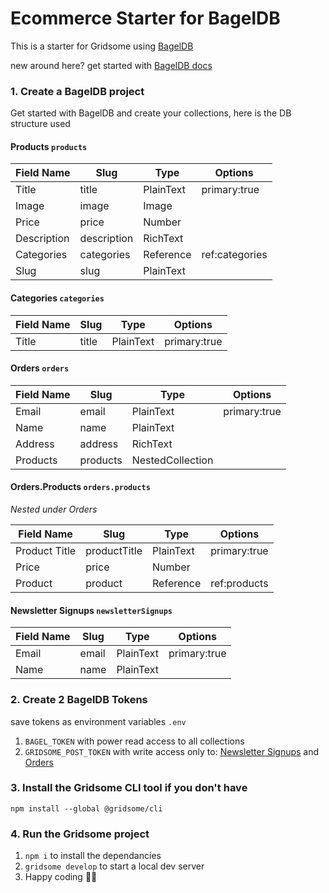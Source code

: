 # Ecommerce Starter for BagelDB

This is a starter for Gridsome using [BagelDB](https://bageldb.com/)

new around here? get started with [BagelDB docs](https://docs.bageldb.com/)

### 1. Create a BagelDB project

Get started with BagelDB and create your collections, here is the DB structure used

#### Products `products`

| Field Name  | Slug        | Type      | Options        |
| ----------- | ----------- | --------- | -------------- |
| Title       | title       | PlainText | primary:true   |
| Image       | image       | Image     |                |
| Price       | price       | Number    |                |
| Description | description | RichText  |                |
| Categories  | categories  | Reference | ref:categories |
| Slug        | slug        | PlainText |                |

#### Categories `categories`

| Field Name | Slug  | Type      | Options      |
| ---------- | ----- | --------- | ------------ |
| Title      | title | PlainText | primary:true |

#### Orders `orders`

| Field Name | Slug     | Type             | Options      |
| ---------- | -------- | ---------------- | ------------ |
| Email      | email    | PlainText        | primary:true |
| Name       | name     | PlainText        |              |
| Address    | address  | RichText         |              |
| Products   | products | NestedCollection |              |

#### Orders.Products `orders.products`

_Nested under Orders_

| Field Name    | Slug         | Type      | Options      |
| ------------- | ------------ | --------- | ------------ |
| Product Title | productTitle | PlainText | primary:true |
| Price         | price        | Number    |              |
| Product       | product      | Reference | ref:products |

#### Newsletter Signups `newsletterSignups`

| Field Name | Slug  | Type      | Options      |
| ---------- | ----- | --------- | ------------ |
| Email      | email | PlainText | primary:true |
| Name       | name  | PlainText |              |

### 2. Create 2 BagelDB Tokens

save tokens as environment variables `.env`

1. `BAGEL_TOKEN` with power read access to all collections
2. `GRIDSOME_POST_TOKEN` with write access only to: [Newsletter Signups](#newsletter-signups-newslettersignups) and [Orders](#orders-orders)

### 3. Install the Gridsome CLI tool if you don't have

`npm install --global @gridsome/cli`

### 4. Run the Gridsome project

1. `npm i` to install the dependancies
2. `gridsome develop` to start a local dev server
3. Happy coding 🎉🙌
